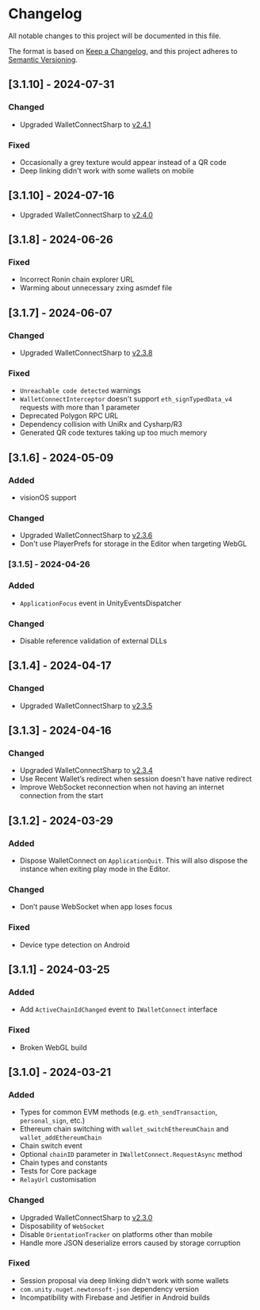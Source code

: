 # Changelog

All notable changes to this project will be documented in this file.

The format is based on [Keep a Changelog](https://keepachangelog.com/en/1.1.0/),
and this project adheres to [Semantic Versioning](https://semver.org/spec/v2.0.0.html).

## [3.1.10] - 2024-07-31

### Changed

- Upgraded WalletConnectSharp to [v2.4.1](https://github.com/WalletConnect/WalletConnectSharp/releases/tag/v2.4.1)

### Fixed

- Occasionally a grey texture would appear instead of a QR code
- Deep linking didn't work with some wallets on mobile

## [3.1.10] - 2024-07-16

- Upgraded WalletConnectSharp to [v2.4.0](https://github.com/WalletConnect/WalletConnectSharp/releases/tag/v2.4.0)

## [3.1.8] - 2024-06-26

### Fixed

- Incorrect Ronin chain explorer URL
- Warming about unnecessary zxing asmdef file

## [3.1.7] - 2024-06-07

### Changed

- Upgraded WalletConnectSharp to [v2.3.8](https://github.com/WalletConnect/WalletConnectSharp/releases/tag/v2.3.8)

### Fixed

- `Unreachable code detected` warnings
- `WalletConnectInterceptor` doesn't support `eth_signTypedData_v4` requests with more than 1 parameter
- Deprecated Polygon RPC URL
- Dependency collision with UniRx and Cysharp/R3
- Generated QR code textures taking up too much memory

## [3.1.6] - 2024-05-09

### Added

- visionOS support

### Changed

- Upgraded WalletConnectSharp to [v2.3.6](https://github.com/WalletConnect/WalletConnectSharp/releases/tag/v2.3.6)
- Don't use PlayerPrefs for storage in the Editor when targeting WebGL

### [3.1.5] - 2024-04-26

### Added

- `ApplicationFocus` event in UnityEventsDispatcher

### Changed

- Disable reference validation of external DLLs

## [3.1.4] - 2024-04-17

### Changed

- Upgraded WalletConnectSharp to [v2.3.5](https://github.com/WalletConnect/WalletConnectSharp/releases/tag/v2.3.5)

## [3.1.3] - 2024-04-16

### Changed

- Upgraded WalletConnectSharp to [v2.3.4](https://github.com/WalletConnect/WalletConnectSharp/releases/tag/v2.3.4)
- Use Recent Wallet’s redirect when session doesn't have native redirect
- Improve WebSocket reconnection when not having an internet connection from the start

## [3.1.2] - 2024-03-29

### Added

- Dispose WalletConnect on `ApplicationQuit`. This will also dispose the instance when exiting play mode in the Editor.

### Changed

- Don’t pause WebSocket when app loses focus

### Fixed

- Device type detection on Android

## [3.1.1] - 2024-03-25

### Added

- Add `ActiveChainIdChanged` event to `IWalletConnect` interface

### Fixed

- Broken WebGL build

## [3.1.0] - 2024-03-21

### Added

- Types for common EVM methods (e.g. `eth_sendTransaction`, `personal_sign`, etc.)
- Ethereum chain switching with `wallet_switchEthereumChain` and `wallet_addEthereumChain`
- Chain switch event
- Optional `chainID` parameter in `IWalletConnect.RequestAsync` method
- Chain types and constants
- Tests for Core package
- `RelayUrl` customisation

### Changed

- Upgraded WalletConnectSharp to [v2.3.0](https://github.com/WalletConnect/WalletConnectSharp/releases/tag/v2.3.0)
- Disposability of `WebSocket`
- Disable `OrientationTracker` on platforms other than mobile
- Handle more JSON deserialize errors caused by storage corruption

### Fixed

- Session proposal via deep linking didn't work with some wallets
- `com.unity.nuget.newtonsoft-json` dependency version
- Incompatibility with Firebase and Jetifier in Android builds 
